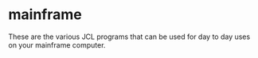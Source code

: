 # mainframe

These are the various JCL programs that can be used for day to day uses on your mainframe computer.
